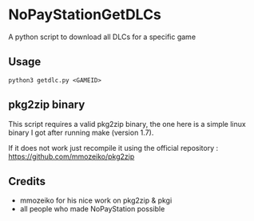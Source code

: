 # NoPayStationGetDLCs

A python script to download all DLCs for a specific game

## Usage

`python3 getdlc.py <GAMEID>`

## pkg2zip binary

This script requires a valid pkg2zip binary, the one here is a simple linux binary I got after running make (version 1.7).

If it does not work just recompile it using the official repository : https://github.com/mmozeiko/pkg2zip


## Credits

- mmozeiko for his nice work on pkg2zip & pkgi
- all people who made NoPayStation possible
